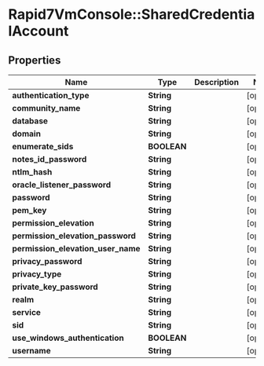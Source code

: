 # Rapid7VmConsole::SharedCredentialAccount

## Properties
Name | Type | Description | Notes
------------ | ------------- | ------------- | -------------
**authentication_type** | **String** |  | [optional] 
**community_name** | **String** |  | [optional] 
**database** | **String** |  | [optional] 
**domain** | **String** |  | [optional] 
**enumerate_sids** | **BOOLEAN** |  | [optional] 
**notes_id_password** | **String** |  | [optional] 
**ntlm_hash** | **String** |  | [optional] 
**oracle_listener_password** | **String** |  | [optional] 
**password** | **String** |  | [optional] 
**pem_key** | **String** |  | [optional] 
**permission_elevation** | **String** |  | [optional] 
**permission_elevation_password** | **String** |  | [optional] 
**permission_elevation_user_name** | **String** |  | [optional] 
**privacy_password** | **String** |  | [optional] 
**privacy_type** | **String** |  | [optional] 
**private_key_password** | **String** |  | [optional] 
**realm** | **String** |  | [optional] 
**service** | **String** |  | [optional] 
**sid** | **String** |  | [optional] 
**use_windows_authentication** | **BOOLEAN** |  | [optional] 
**username** | **String** |  | [optional] 


